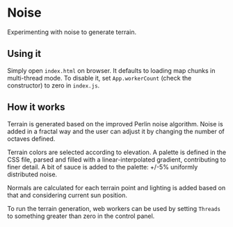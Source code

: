 
# Noise

Experimenting with noise to generate terrain.

## Using it

Simply open `index.html` on browser. It defaults to loading map chunks in multi-thread mode. To disable it, set `App.workerCount` (check the constructor) to zero in `index.js`.

## How it works

Terrain is generated based on the improved Perlin noise algorithm. Noise is added in a fractal way and the user can adjust it by changing the number of octaves defined.

Terrain colors are selected according to elevation. A palette is defined in the CSS file, parsed and filled with a linear-interpolated gradient, contributing to finer detail. A bit of sauce is added to the palette: +/-5% uniformly distributed noise.

Normals are calculated for each terrain point and lighting is added based on that and considering current sun position.

To run the terrain generation, web workers can be used by setting `Threads` to something greater than zero in the control panel.
